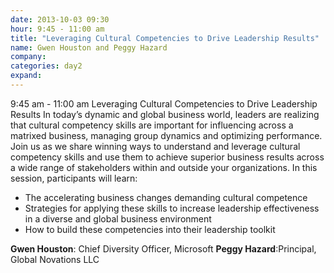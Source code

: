 ```yaml
---
date: 2013-10-03 09:30
hour: 9:45 - 11:00 am
title: "Leveraging Cultural Competencies to Drive Leadership Results"
name: Gwen Houston and Peggy Hazard
company:
categories: day2
expand:
---
```


9:45 am - 11:00 am
Leveraging Cultural Competencies to Drive Leadership Results
In today’s dynamic and global business world, leaders are realizing that cultural competency skills are important for influencing across a matrixed business, managing group dynamics and optimizing performance. Join us as we share winning ways to understand and leverage cultural competency skills and use them to achieve superior business results across a wide range of stakeholders within and outside your organizations.
In this session, participants will learn:
* The accelerating business changes demanding cultural
competence
* Strategies for applying these skills to increase leadership
effectiveness in a diverse and global business environment
* How to build these competencies into their leadership toolkit

<strong>Gwen Houston</strong>: Chief Diversity Officer, Microsoft 
<strong>Peggy Hazard</strong>:Principal, Global Novations LLC